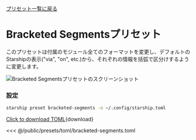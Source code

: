 [プリセット一覧に戻る](./#bracketed-segments)

# Bracketed Segmentsプリセット

このプリセットは付属のモジュール全てのフォーマットを変更し、デフォルトのStarshipの表示("via", "on", etc.)から、それぞれの情報を括弧で区分けするように変更します。

![Bracketed Segmentsプリセットのスクリーンショット](/presets/img/bracketed-segments.png)

### 設定

```sh
starship preset bracketed-segments -o ~/.config/starship.toml
```

[Click to download TOML](/presets/toml/bracketed-segments.toml){download}

<<< @/public/presets/toml/bracketed-segments.toml
